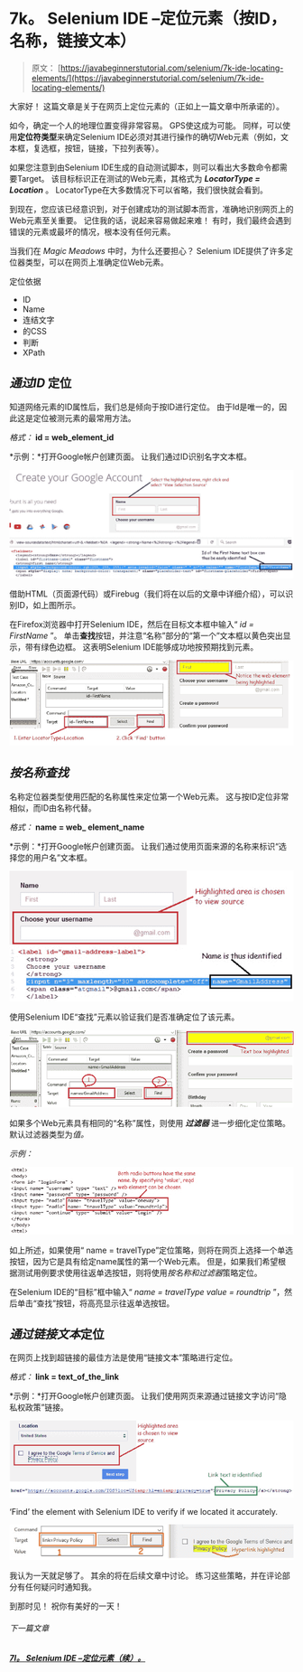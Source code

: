 # 7k。 Selenium IDE –定位元素（按ID，名称，链接文本）

> 原文： [https://javabeginnerstutorial.com/selenium/7k-ide-locating-elements/](https://javabeginnerstutorial.com/selenium/7k-ide-locating-elements/)

大家好！ 这篇文章是关于在网页上定位元素的（正如上一篇文章中所承诺的）。

如今，确定一个人的地理位置变得非常容易。 GPS使这成为可能。 同样，可以使用**定位符类型**来确定Selenium IDE必须对其进行操作的确切Web元素（例如，文本框，复选框，按钮，链接，下拉列表等）。

如果您注意到由Selenium IDE生成的自动测试脚本，则可以看出大多数命令都需要Target。 该目标标识正在测试的Web元素，其格式为 ***LocatorType = Location*** 。 LocatorType在大多数情况下可以省略，我们很快就会看到。

到现在，您应该已经意识到，对于创建成功的测试脚本而言，准确地识别网页上的Web元素至关重要。 记住我的话，说起来容易做起来难！ 有时，我们最终会遇到错误的元素或最坏的情况，根本没有任何元素。

当我们在 *Magic Meadows* 中时，为什么还要担心？ Selenium IDE提供了许多定位器类型，可以在网页上准确定位Web元素。

定位依据

*   ID
*   Name
*   连结文字
*   的CSS
*   判断
*   XPath

## *通过ID* 定位

知道网络元素的ID属性后，我们总是倾向于按ID进行定位。 由于Id是唯一的，因此这是定位被测元素的最常用方法。

*格式：* **id = web_element_id**

*示例：*打开Goog​​le帐户创建页面。 让我们通过ID识别名字文本框。

![Locating by ID](img/6d549e97d582e483f16b1e097f68564d.png)    

借助HTML（页面源代码）或Firebug（我们将在以后的文章中详细介绍），可以识别ID，如上图所示。

在Firefox浏览器中打开Selenium IDE，然后在目标文本框中输入“ *id = FirstName* ”。 单击**查找**按钮，并注意“名称”部分的“第一个”文本框以黄色突出显示，带有绿色边框。 这表明Selenium IDE能够成功地按预期找到元素。

![By ID highlighting](img/a5ed0a0fb9fecd423bc9ace339ce86b4.png)

## *按名称查找*

名称定位器类型使用匹配的名称属性来定位第一个Web元素。 这与按ID定位非常相似，而ID由名称代替。

*格式：* **name = web_ element_name**

*示例：*打开Goog​​le帐户创建页面。 让我们通过使用页面来源的名称来标识“选择您的用户名”文本框。

![Locating by name](img/86f29ac38b085a6faf96db00de31ad25.png)

使用Selenium IDE“查找”元素以验证我们是否准确定位了该元素。

![By Name highlighted](img/e709c975c172a033f00b1dba9bf6bb14.png)

如果多个Web元素具有相同的“名称”属性，则使用 ***过滤器*** 进一步细化定位策略。 默认过滤器类型为*值。*

*示例：*

![Name filters](img/a0b8bace7eed76adbcae352c3de98115.png)

如上所述，如果使用“ name = travelType”定位策略，则将在网页上选择一个单选按钮，因为它是具有给定name属性的第一个Web元素。 但是，如果我们希望根据测试用例要求使用往返单选按钮，则将使用*按名称和过滤器*策略定位。

在Selenium IDE的“目标”框中输入“ *name = travelType value = roundtrip* ”，然后单击“查找”按钮，将高亮显示往返单选按钮。

## *通过链接文本*定位

在网页上找到超链接的最佳方法是使用“链接文本”策略进行定位。

*格式：* **link = text_of_the_link**

*示例：*打开Goog​​le帐户创建页面。 让我们使用网页来源通过链接文字访问“隐私权政策”链接。

![Locating LinkText](img/e297c5e33c92c96ba0a7a105f54d18e7.png)

‘Find’ the element with Selenium IDE to verify if we located it accurately.

![By LinkText highlighted](img/a122ae1ab9c67bd64c1abb0d5a7fa25c.png)

我认为一天就足够了。 其余的将在后续文章中讨论。 练习这些策略，并在评论部分有任何疑问时通知我。

到那时见！ 祝你有美好的一天！

###### 下一篇文章

##### [7l。 Selenium IDE –定位元素（续）。](https://javabeginnerstutorial.com/selenium/7l-ide-locating-elements-contd/ "7l. Selenium IDE – Locating Elements Contd.")